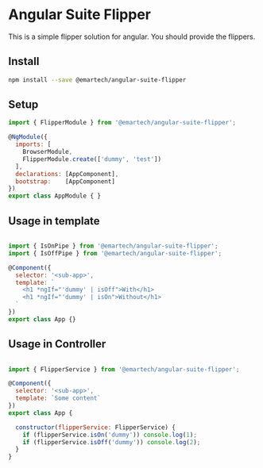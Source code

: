 # Angular Suite Flipper

This is a simple flipper solution for angular. You should provide the flippers.

Install
---------

```bash
npm install --save @emartech/angular-suite-flipper
```
Setup
---------

```javascript
import { FlipperModule } from '@emartech/angular-suite-flipper';

@NgModule({
  imports: [
    BrowserModule,
    FlipperModule.create(['dummy', 'test'])
  ],
  declarations: [AppComponent],
  bootstrap:    [AppComponent]
})
export class AppModule { }
```

Usage in template
---------

```javascript

import { IsOnPipe } from '@emartech/angular-suite-flipper';
import { IsOffPipe } from '@emartech/angular-suite-flipper';

@Component({
  selector: '<sub-app>',
  template: `
    <h1 *ngIf="'dummy' | isOff">With</h1>
    <h1 *ngIf="'dummy' | isOn">Without</h1>
  `
})
export class App {}
```

Usage in Controller
---------

```javascript

import { FlipperService } from '@emartech/angular-suite-flipper';

@Component({
  selector: '<sub-app>',
  template: `Some content`
})
export class App {

  constructor(flipperService: FlipperService) {
    if (flipperService.isOn('dummy')) console.log(1);
    if (flipperService.isOff('dummy')) console.log(2);
  }
}
```
